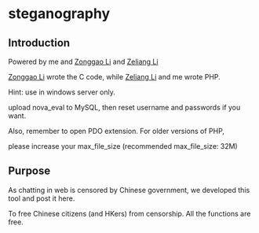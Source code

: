 # steganography

## Introduction

Powered by me and [Zonggao Li](https://github.com/li20034) and [Zeliang Li](https://github.com/LZLawro)

[Zonggao Li](https://github.com/li20034) wrote the C code, while [Zeliang Li](https://github.com/LZLawro) and me wrote PHP.

Hint: use in windows server only. 

upload nova_eval to MySQL, then reset username and passwords if you want.

Also, remember to open PDO extension. For older versions of PHP, 

please increase your max_file_size (recommended max_file_size: 32M)


## Purpose

As chatting in web is censored by Chinese government, we developed this tool and post it here.

To free Chinese citizens (and HKers) from censorship. All the functions are free.
